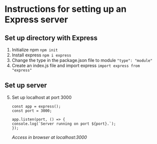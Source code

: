 # Instructions for setting up an Express server

## Set up directory with Express

1. Initialize npm
   `npm init`
2. Install express
   `npm i express`
3. Change the type in the package.json file to module
   `"type": "module"`
4. Create an index.js file and import express
   `import express from "express"`

## Set up server

5. Set up localhost at port 3000

   ```
   const app = express();
   const port = 3000;

   app.listen(port, () => {
   console.log(`Server running on port ${port}.`);
   });
   ```

   _Access in browser at localhost:3000_
